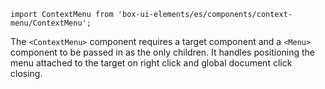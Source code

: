 `import ContextMenu from 'box-ui-elements/es/components/context-menu/ContextMenu';`

The `<ContextMenu>` component requires a target component and a `<Menu>` component to be passed in as the only children.
It handles positioning the menu attached to the target on right click and global document click closing.
